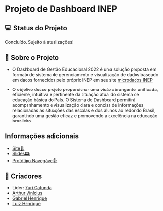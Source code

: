#  Projeto de Dashboard INEP

## 💻 Status do Projeto
Concluído. Sujeito à atualizações!

## 📄 Sobre o Projeto
 - O Dashboard de Gestão Educacional 2022 é uma solução proposta em formato de sistema de gerenciamento e visualização de dados baseado em dados fornecidos pelo próprio INEP em seu site [microdados INEP](https://www.gov.br/inep/pt-br/acesso-a-informacao/dados-abertos/microdados/censo-escolar)

- O objetivo desse projeto proporcionar uma visão abrangente, unificada, eficiente, intuitiva e pertinente da situação atual do sistema de educação básica do País. O Sistema de Dashboard permitirá acompanhamento e visualização clara e concisa de informações relacionadas as situações das escolas e dos alunos ao redor do Brasil, garantindo uma gestão eficaz e promovendo a excelência na educação brasileira

## Informações adicionais
- [Site🔎:](https://projeto-dashboard-inep.vercel.app/)
- [Slides📟:](https://www.canva.com/design/DAF2DKyMwOw/s4ChD43ZEPfR-q8y8aqP3A/edit?utm_content=DAF2DKyMwOw&utm_campaign=designshare&utm_medium=link2&utm_source=sharebutton)
- [Protótipo Navegável📱:](https://www.figma.com/proto/5pLBQwoBKsOqfWogGG2P9P/Dashboard-Inep-2.0?type=design&node-id=1-2&t=xIQO3z48lLsVADI9-1&scaling=min-zoom&page-id=0%3A1&starting-point-node-id=1%3A2&mode=design)

## 👥 Criadores
- Lider: [Yuri Catunda](https://github.com/yuuricathugaa)
- [Arthur Vinícius](https://github.com/lngg21)
- [Gabriel Henrique](https://github.com/gabrielhilins)
- [Luiz Henrique](https://github.com/Luhenrao)

